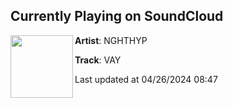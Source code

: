 ## Currently Playing on SoundCloud

[<img align="left" width="100" src="https://i1.sndcdn.com/artworks-LWNwxG8LBibYDoBf-YqPkkw-t500x500.jpg">](https://soundcloud.com/nghthyp/vay-1)

**Artist**: NGHTHYP 

**Track**: VAY

Last updated at 04/26/2024 08:47
